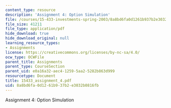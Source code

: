 ```yaml
---
content_type: resource
description: 'Assignment 4: Option Simulation'
file: /courses/15-433-investments-spring-2003/8a8bd6fa0d1261b937b2e3032b0816fb_15433_assignment_4.pdf
file_size: 41211
file_type: application/pdf
hide_download: true
hide_download_original: null
learning_resource_types:
- Assignments
license: https://creativecommons.org/licenses/by-nc-sa/4.0/
ocw_type: OCWFile
parent_title: Assignments
parent_type: CourseSection
parent_uid: e0a16a32-aec4-1259-5aa2-5282b863d999
resourcetype: Document
title: 15433_assignment_4.pdf
uid: 8a8bd6fa-0d12-61b9-37b2-e3032b0816fb
---
```

Assignment 4: Option Simulation